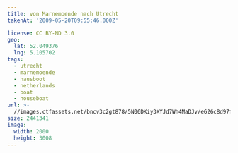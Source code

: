 ```yaml
---
title: von Marnemoende nach Utrecht
takenAt: '2009-05-20T09:55:46.000Z'

license: CC BY-ND 3.0
geo:
  lat: 52.049376
  lng: 5.105702
tags:
  - utrecht
  - marnemoende
  - hausboot
  - netherlands
  - boat
  - houseboat
url: >-
  //images.ctfassets.net/bncv3c2gt878/5N06DKiy3XYJd7Wh4MaDJv/e626c8d97fe97c28aa580f8f1c1c7d5a/von-marnemoende-nach-utrecht_4367554176_o
size: 2441341
image:
  width: 2000
  height: 3008
---
```

